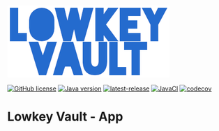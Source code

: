 ![LowkeyVault](../.github/assets/LowkeyVault-logo.png)

[![GitHub license](https://img.shields.io/github/license/nagyesta/lowkey-vault?color=informational)](https://raw.githubusercontent.com/nagyesta/lowkey-vault/main/LICENSE)
[![Java version](https://img.shields.io/badge/Java%20version-11-yellow?logo=java)](https://img.shields.io/badge/Java%20version-11-yellow?logo=java)
[![latest-release](https://img.shields.io/github/v/tag/nagyesta/lowkey-vault?color=blue&logo=git&label=releases&sort=semver)](https://github.com/nagyesta/lowkey-vault/releases)
[![JavaCI](https://img.shields.io/github/workflow/status/nagyesta/lowkey-vault/JavaCI?logo=github)](https://img.shields.io/github/workflow/status/nagyesta/lowkey-vault/JavaCI?logo=github)
[![codecov](https://img.shields.io/codecov/c/github/nagyesta/lowkey-vault?label=Coverage&token=3ZZ9Q4S5WW)](https://img.shields.io/codecov/c/github/nagyesta/lowkey-vault?label=Coverage&token=3ZZ9Q4S5WW)

# Lowkey Vault - App

